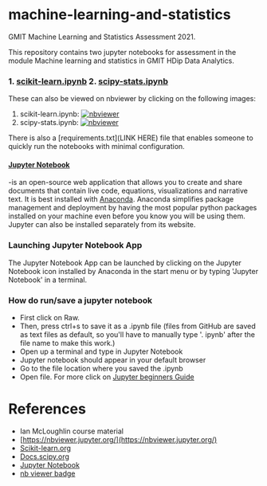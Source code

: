 # machine-learning-and-statistics
GMIT Machine Learning and Statistics Assessment 2021. 

This repository contains two jupyter notebooks for assessment in the module Machine learning and statistics in GMIT HDip Data Analytics. 
### 1. [scikit-learn.ipynb](https://github.com/AineNicD/machine-learning-and-statistics/blob/main/scikit-learn.ipynb) 2. [scipy-stats.ipynb](https://github.com/AineNicD/machine-learning-and-statistics/blob/main/scipy-stats.ipynb)

These can also be viewed on nbviewer by clicking on the following images:
1. scikit-learn.ipynb: [![nbviewer](https://raw.githubusercontent.com/jupyter/design/master/logos/Badges/nbviewer_badge.svg)](https://nbviewer.jupyter.org/github/AineNicD/machine-learning-and-statistics/blob/main/scikit-learn.ipynb)
2. scipy-stats.ipynb: [![nbviewer](https://raw.githubusercontent.com/jupyter/design/master/logos/Badges/nbviewer_badge.svg)](https://nbviewer.jupyter.org/github/AineNicD/machine-learning-and-statistics/blob/main/scipy-stats.ipynb)

There is also  a [requirements.txt](LINK HERE) file that enables someone to quickly run the notebooks with minimal configuration. 


#### [Jupyter Notebook](https://jupyter.org/)
-is an open-source web application that allows you to create and share documents that contain live code, equations, visualizations and narrative text. It is best installed with [Anaconda](https://www.anaconda.com/). 
Anaconda simplifies package management and deployment by having the most popular python packages installed on your machine even before you know you will be using them. 
Jupyter can also be installed separately from its website.

### Launching Jupyter Notebook App
The Jupyter Notebook App can be launched by clicking on the Jupyter Notebook icon installed by Anaconda in the start menu or by typing 'Jupyter Notebook' in a terminal.
### How do run/save a jupyter notebook
- First click on Raw.
- Then, press ctrl+s to save it as a .ipynb file (files from GitHub are saved as text files as default, so you'll have to manually type '. ipynb' after the file name to make this work.)
- Open up a terminal and type in Jupyter Notebook
- Jupyter notebook should appear in your default browser 
- Go to the file location where you saved the .ipynb
- Open file.
For more click on [Jupyter beginners Guide](https://jupyter-notebook-beginner-guide.readthedocs.io/en/latest/execute.html)


# References
* Ian McLoughlin course material 
* [https://nbviewer.jupyter.org/](https://nbviewer.jupyter.org/)
* [Scikit-learn.org](https://scikit-learn.org/stable/)
* [Docs.scipy.org](https://docs.scipy.org/doc/scipy/reference/stats.html)
* [Jupyter Notebook](https://jupyter.org/)
* [nb viewer badge](https://github.com/jupyter/nbviewer/issues/714)


